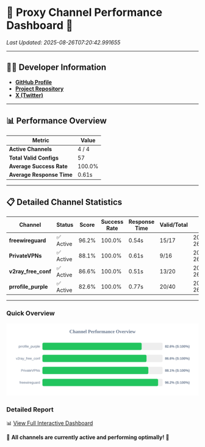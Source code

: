 # 🌟 Proxy Channel Performance Dashboard 🌟

_Last Updated: 2025-08-26T07:20:42.991655_

---

## 👩‍💻 Developer Information

- **[GitHub Profile](https://github.com/4n0nymou3)**  
- **[Project Repository](https://github.com/4n0nymou3/multi-proxy-config-fetcher)**  
- **[X (Twitter)](https://x.com/4n0nymou3)**  

---

## 📊 Performance Overview

| Metric                | Value       |
|-----------------------|-------------|
| **Active Channels**   | 4 / 4       |
| **Total Valid Configs** | 57          |
| **Average Success Rate** | 100.0%      |
| **Average Response Time** | 0.61s       |

---

## 📋 Detailed Channel Statistics

| Channel          | Status     | Score  | Success Rate | Response Time | Valid/Total | Last Success               |
|------------------|------------|--------|--------------|---------------|-------------|----------------------------|
| **freewireguard**  | ✅ Active  | 96.2%  | 100.0% | 0.54s         | 15/17       | 2025-08-26T07:20:42.990316 |
| **PrivateVPNs**  | ✅ Active  | 88.1%  | 100.0% | 0.61s         | 9/16       | 2025-08-26T07:20:42.420737 |
| **v2ray_free_conf**  | ✅ Active  | 86.6%  | 100.0% | 0.51s         | 13/20       | 2025-08-26T07:20:41.770118 |
| **prrofile_purple**  | ✅ Active  | 82.6%  | 100.0% | 0.77s         | 20/40       | 2025-08-26T07:20:41.223127 |

---

### Quick Overview
<div align="center">
  <a href="https://raw.githubusercontent.com/nullluser/NullRepo/refs/heads/main/assets/channel_stats_chart.svg">
    <img src="https://raw.githubusercontent.com/nullluser/NullRepo/refs/heads/main/assets/channel_stats_chart.svg" alt="Source Performance Statistics" width="800">
  </a>
</div>

### Detailed Report
📊 [View Full Interactive Dashboard](https://htmlpreview.github.io/?https://github.com/nullluser/NullRepo/blob/main/assets/performance_report.html)

🎉 **All channels are currently active and performing optimally!** 🎉

